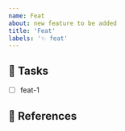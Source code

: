 ```yaml
---
name: Feat
about: new feature to be added
title: 'Feat'
labels: '✨ feat'
---
```


## 💎 Tasks

- [ ] feat-1

## 📖 References
